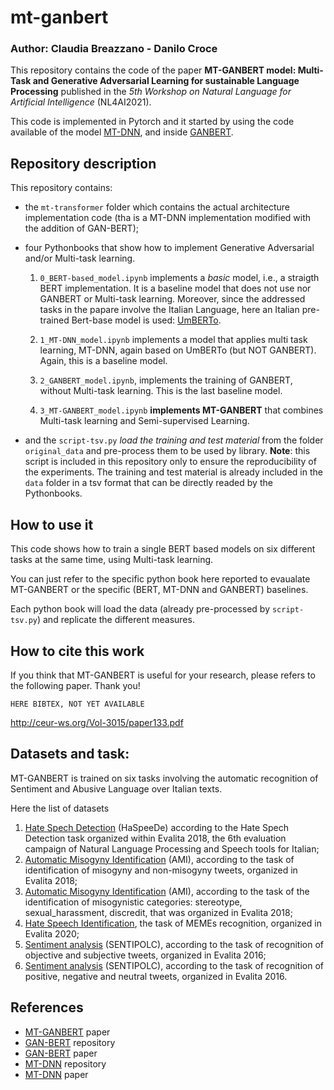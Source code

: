 # mt-ganbert

### Author: Claudia Breazzano - Danilo Croce

This repository contains the code of the paper **MT-GANBERT model: Multi-Task and Generative Adversarial Learning for sustainable Language Processing** published in the *5th Workshop on Natural Language for Artificial Intelligence* (NL4AI2021).

This code is implemented in Pytorch and it started by using the code available of the model [MT-DNN](https://github.com/namisan/mt-dnn), and inside [GANBERT](https://github.com/crux82/ganbert).

## Repository description

This repository contains:

- the `mt-transformer` folder which contains the actual architecture implementation code (tha is a MT-DNN implementation modified with the addition of GAN-BERT);


- four Pythonbooks that show how to implement Generative Adversarial and/or Multi-task learning.

	1. `0_BERT-based_model.ipynb` implements a *basic* model, i.e., a straigth  BERT implementation. It is a baseline model that does not use nor GANBERT or Multi-task learning. Moreover, since the addressed tasks in the papare involve the Italian Language, here an Italian pre-trained Bert-base model is used: [UmBERTo](https://github.com/musixmatchresearch/umberto).


	2. `1_MT-DNN_model.ipynb` implements a model that applies multi task learning, MT-DNN, again based on UmBERTo (but NOT GANBERT). Again, this is a baseline model.

	3. `2_GANBERT_model.ipynb`, implements the training of GANBERT, without Multi-task learning. This is the last baseline model.

	4. `3_MT-GANBERT_model.ipynb` **implements MT-GANBERT** that combines Multi-task learning and Semi-supervised Learning.


-  and the `script-tsv.py` *load the training and test material* from the folder `original_data` and pre-process them to be used by library.
**Note**: this script is included in this repository only to ensure the reproducibility of the experiments. The training and test material is already included in the `data` folder in a tsv format that can be directly readed by the Pythonbooks.


## How to use it

This code shows how to train a single BERT based models on six different tasks at the same time, using Multi-task learning.

You can just refer to the specific python book here reported to evaualate MT-GANBERT or the specific (BERT, MT-DNN and GANBERT) baselines.

Each python book will load the data (already pre-processed by `script-tsv.py`) and replicate the different measures.


## How to cite this work

If you think that MT-GANBERT is useful for your research, please refers to the following paper. Thank you!

```
HERE BIBTEX, NOT YET AVAILABLE
```
http://ceur-ws.org/Vol-3015/paper133.pdf


## Datasets and task:

MT-GANBERT is trained on six tasks involving the automatic recognition of Sentiment and Abusive Language over Italian texts.

Here the list of datasets

1.   [Hate Spech Detection](http://www.di.unito.it/~tutreeb/haspeede-evalita18/) (HaSpeeDe) according to the Hate Spech Detection task organized within Evalita 2018, the 6th evaluation campaign of Natural Language Processing and Speech tools for Italian;
2.   [Automatic Misogyny Identification](https://amievalita2018.wordpress.com) (AMI), according to the task of identification of misogyny and non-misogyny tweets, organized in Evalita 2018;
3.   [Automatic Misogyny Identification](https://amievalita2018.wordpress.com) (AMI), according to the task of the identification of misogynistic categories: stereotype, sexual_harassment, discredit, that was organized in Evalita 2018;
4.   [Hate Speech Identification](https://dankmemes2020.fileli.unipi.it), the task of MEMEs recognition, organized in Evalita 2020;
5.   [Sentiment analysis](http://www.di.unito.it/~tutreeb/sentipolc-evalita16/index.html) (SENTIPOLC), according to the task of recognition of objective and subjective tweets, organized in Evalita 2016;
6.   [Sentiment analysis](http://www.di.unito.it/~tutreeb/sentipolc-evalita16/index.html) (SENTIPOLC), according to the task of recognition of positive, negative and neutral tweets, organized in Evalita 2016.

## References

- [MT-GANBERT](http://ceur-ws.org/Vol-3015/paper133.pdf) paper
- [GAN-BERT](https://github.com/crux82/ganbert) repository
- [GAN-BERT](https://aclanthology.org/2020.acl-main.191.pdf) paper
- [MT-DNN](https://github.com/namisan/mt-dnn) repository
- [MT-DNN](https://arxiv.org/pdf/1901.11504.pdf) paper
